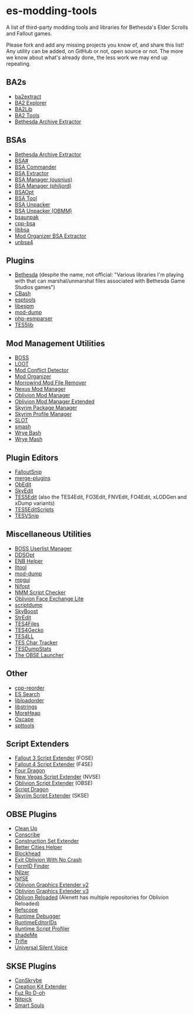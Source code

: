 # es-modding-tools
A list of third-party modding tools and libraries for Bethesda's Elder Scrolls and Fallout games.

Please fork and add any missing projects you know of, and share this list! Any utility can be added, on GitHub or not, open source or not. The more we know about what's already done, the less work we may end up repeating.

## BA2s

* [ba2extract](http://f4se.silverlock.org/)
* [BA2 Explorer](https://github.com/miere43/ba2explorer)
* [BA2Lib](https://github.com/digitalutopia1/BA2Lib)
* [BA2 Tools](https://github.com/miere43/ba2tools)
* [Bethesda Archive Extractor](https://github.com/jonwd7/bae)

## BSAs

* [Bethesda Archive Extractor](https://github.com/jonwd7/bae)
* [BSA#](https://github.com/jzebedee/bsasharp)
* [BSA Commander](http://letalka.sourceforge.net/morr/index.htm)
* [BSA Extractor](https://github.com/CynicRus/BSAExtractor)
* [BSA Manager (ousnius)](https://github.com/ousnius/BSA-Manager)
* [BSA Manager (philjord)](https://github.com/philjord/BSAManager)
* [BSAOpt](https://github.com/Ethatron/bsaopt)
* [BSA Tool](https://github.com/Dysperia/BSATool)
* [BSA Unpacker](https://github.com/pseudoh/BSAUnPacker)
* [BSA Unpacker (OBMM)](http://www.nexusmods.com/oblivion/mods/3117/)
* [bsaunpak](https://github.com/figment/bsaunpak)
* [cpp-bsa](https://github.com/Yacoby/cpp-bsa)
* [libbsa](https://github.com/WrinklyNinja/libbsa)
* [Mod Organizer BSA Extractor](https://github.com/TanninOne/modorganizer-bsa_extractor)
* [unbsa4](https://github.com/angeld29/unbsa4)

## Plugins

* [Bethesda](https://github.com/acsellers/bethesda) (despite the name, not official: "Various libraries I'm playing with that can marshal/unmarshal files associated with Bethesda Game Studios games")
* [CBash](https://github.com/Ethatron/CBash)
* [esptools](https://github.com/anahuj/esptools)
* [libespm](https://github.com/WrinklyNinja/libespm)
* [mod-dump](https://github.com/matortheeternal)
* [php-esmparser](https://github.com/Yacoby/php-esmparser)
* [TES5lib](https://github.com/uesp/tes5lib)

## Mod Management Utilities

* [BOSS](https://github.com/boss-developers)
* [LOOT](https://github.com/loot)
* [Mod Conflict Detector](http://www.nexusmods.com/oblivion/mods/2579/)
* [Mod Organizer](https://github.com/TanninOne/modorganizer)
* [Morrowind Mod File Remover](https://github.com/Yacoby/Morrowind-Mod-File-Remover)
* [Nexus Mod Manager](http://www.nexusmods.com/skyrim/mods/modmanager/?)
* [Oblivion Mod Manager](http://www.nexusmods.com/oblivion/mods/2097/)
* [Oblivion Mod Manager Extended](http://www.nexusmods.com/oblivion/mods/32277/)
* [Skyrim Package Manager](https://github.com/Yacoby/skyrim-package-manager)
* [Skyrim Profile Manager](https://github.com/camvr/Skyrim-Profile-Manager)
* [SLOT](https://github.com/matortheeternal/SLOT)
* [smash](https://github.com/matortheeternal/smash)
* [Wrye Bash](https://github.com/wrye-bash)
* [Wrye Mash](https://github.com/Yacoby/Wrye-Mash)

## Plugin Editors

* [FalloutSnip](https://github.com/figment/falloutsnip)
* [merge-plugins](https://github.com/matortheeternal/merge-plugins)
* [ObEdit](https://github.com/uesp/obedit)
* [SkyEdit](https://github.com/uesp/skyedit)
* [TES5Edit](https://github.com/TES5Edit) (also the TES4Edit, FO3Edit, FNVEdit, FO4Edit, xLODGen and xDump variants)
* [TES5EditScripts](https://github.com/matortheeternal/TES5EditScripts)
* [TESVSnip](https://github.com/figment/tesvsnip)

## Miscellaneous Utilities

* [BOSS Userlist Manager](http://www.nexusmods.com/oblivion/mods/29790/)
* [DDSOpt](https://github.com/Ethatron/ddsopt)
* [ENB Helper](http://www.dev-c.com/skyrim/enbhelper/)
* [lltool](https://github.com/Gruftikus/lltool)
* [mod-dump](https://github.com/matortheeternal/mod-dump)
* [mpgui](https://github.com/Gruftikus/mpgui)
* [Nifopt](https://github.com/Ethatron/nifopt)
* [NMM Script Checker](https://github.com/miere43/nmm-script-checker)
* [Oblivion Face Exchange Lite](http://www.nexusmods.com/oblivion/mods/7808/)
* [scriptdump](http://f4se.silverlock.org/)
* [SkyBoost](http://www.dev-c.com/skyrim/skyboost/)
* [StrEdit](https://github.com/WrinklyNinja/stredit)
* [TES4Files](http://straygenius.com/index.php?title=TES4Files)
* [TES4Gecko](http://www.nexusmods.com/oblivion/mods/8665/?)
* [TES4LL](https://github.com/Gruftikus/tes4ll)
* [TES Char Tracker](https://github.com/miere43/tes-char-tracker)
* [TESDumpStats](https://github.com/lojack5/TESDumpStats)
* [The OBSE Launcher](http://www.nexusmods.com/oblivion/mods/6696/)

## Other

* [cpp-reorder](https://github.com/Yacoby/cpp-reorder)
* [ES Search](https://github.com/Yacoby/es-search)
* [libloadorder](https://github.com/WrinklyNinja/libloadorder)
* [libstrings](https://github.com/WrinklyNinja/libstrings)
* [MoreHeap](https://github.com/shadeMe/MoreHeap)
* [Oscape](https://github.com/Ethatron/Oscape)
* [spttools](https://github.com/anahuj/spttools)

## Script Extenders

* [Fallout 3 Script Extender](http://fose.silverlock.org/) (FOSE)
* [Fallout 4 Script Extender](http://f4se.silverlock.org/) (F4SE)
* [Four Dragon](http://www.dev-c.com/fallout4/fourdragon/)
* [New Vegas Script Extender](http://nvse.silverlock.org/) (NVSE)
* [Oblivion Script Extender](http://obse.silverlock.org/) (OBSE)
* [Script Dragon](http://www.dev-c.com/skyrim/scriptdragon/)
* [Skyrim Script Extender](http://skse.silverlock.org/) (SKSE)

## OBSE Plugins

* [Clean Up](http://www.nexusmods.com/oblivion/mods/24606/)
* [Conscribe](https://github.com/shadeMe/ConScribe)
* [Construction Set Extender](http://www.nexusmods.com/oblivion/mods/36370/)
* [Better Cities Helper](https://github.com/shadeMe/Better-Cities-Helper)
* [Blockhead](https://github.com/shadeMe/Blockhead)
* [Exit Oblivion With No Crash](http://www.nexusmods.com/oblivion/mods/21416/)
* [FormID Finder](http://www.nexusmods.com/oblivion/mods/16704/)
* [INIzer](https://github.com/shadeMe/INIzer)
* [NifSE](http://www.nexusmods.com/oblivion/mods/21292/)
* [Oblivion Graphics Extender v2](https://github.com/scanti/Oblivion-Graphics-Extender-v2)
* [Oblivion Graphics Extender v3](https://github.com/shadeMe/Oblivion-Graphics-Extender-v3)
* [Oblivon Reloaded](https://github.com/Alenett) (Alenett has multiple repositories for Oblivion Reloaded)
* [Refscope](http://www.nexusmods.com/oblivion/mods/21862/)
* [Runtime Debugger](https://github.com/shadeMe/Runtime-Debugger)
* [RuntimeEditorIDs](https://github.com/shadeMe/RuntimeEditorIDs)
* [Runtime Script Profiler](https://github.com/shadeMe/RuntimeScriptProfiler)
* [shadeMe](https://github.com/shadeMe/shadeMe)
* [Trifle](https://github.com/shadeMe/Trifle)
* [Universal Silent Voice](http://www.nexusmods.com/oblivion/mods/16622/)

## SKSE Plugins

* [ConSkrybe](https://github.com/shadeMe/ConSkrybe)
* [Creation Kit Extender](https://github.com/shadeMe/Creation-Kit-Extender)
* [Fuz Ro D-oh](https://github.com/shadeMe/Fuz-Ro-D-oh)
* [Nitpick](https://github.com/shadeMe/Nitpick)
* [Smart Souls](https://github.com/shadeMe/Smart-Souls)
